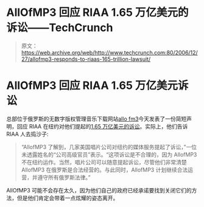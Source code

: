 # AllOfMP3 回应 RIAA 1.65 万亿美元的诉讼——TechCrunch

> 原文：<https://web.archive.org/web/http://www.techcrunch.com:80/2006/12/27/allofmp3-responds-to-riaas-165-trillion-lawsuit/>

# AllOfMP3 回应 RIAA 1.65 万亿美元诉讼

总部位于俄罗斯的无数字版权管理音乐下载网站[allo fm3](https://web.archive.org/web/20220627235041/http://www.allofmp3.com/)今天发表了一份简短声明，回应 RIAA 在纽约对他们提起的[1.65 万亿美元的诉讼](https://web.archive.org/web/20220627235041/http://www.beta.techcrunch.com/2006/12/20/i-wish-google-could-buy-allofmp3/)。实际上，他们告诉 RIAA 人去捣沙子:

> “AllofMP3 了解到，几家美国唱片公司对纽约的媒体服务提起了诉讼，”一位未透露姓名的“公司高级官员”表示。“这项诉讼是不合理的，因为 AllofMP3 不在纽约运作。当然，唱片公司可以随意提起诉讼，尽管他们非常清楚 AllofMP3 在俄罗斯是合法经营的。与此同时，AllofMP3 计划继续合法运营，并遵守所有俄罗斯法律。”

AllOfMP3 可能不会存在太久，因为他们自己的政府已经承诺要找到关闭它们的方法，但是他们肯定会带着一点炫耀的姿态离开。